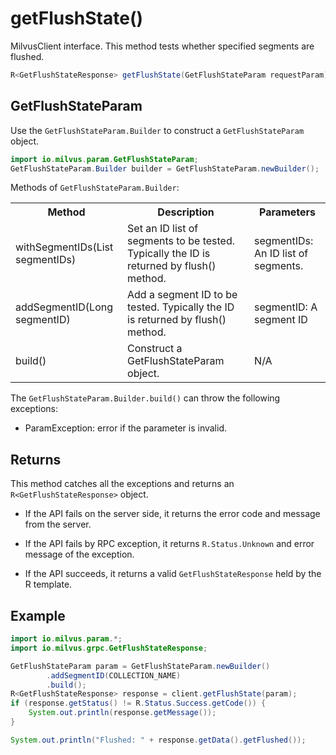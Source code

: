 # getFlushState()

MilvusClient interface. This method tests whether specified segments are flushed.

```java
R<GetFlushStateResponse> getFlushState(GetFlushStateParam requestParam);
```

## GetFlushStateParam

Use the `GetFlushStateParam.Builder` to construct a `GetFlushStateParam` object.

```java
import io.milvus.param.GetFlushStateParam;
GetFlushStateParam.Builder builder = GetFlushStateParam.newBuilder();
```

Methods of `GetFlushStateParam.Builder`:

<table>
    <tr>
        <th>Method</th>
        <th>Description</th>
        <th>Parameters</th>
    </tr>
    <tr>
        <td>withSegmentIDs(List<Long> segmentIDs)</td>
        <td>Set an ID list of segments to be tested. Typically the ID is returned by flush() method.</td>
        <td>segmentIDs: An ID list of segments.</td>
    </tr>
    <tr>
        <td>addSegmentID(Long segmentID)</td>
        <td>Add a segment ID to be tested. Typically the ID is returned by flush() method.</td>
        <td>segmentID: A segment ID</td>
    </tr>
    <tr>
        <td>build()</td>
        <td>Construct a GetFlushStateParam object.</td>
        <td>N/A</td>
    </tr>
</table>

The `GetFlushStateParam.Builder.build()` can throw the following exceptions:

- ParamException: error if the parameter is invalid.

## Returns

This method catches all the exceptions and returns an `R<GetFlushStateResponse>` object.

- If the API fails on the server side, it returns the error code and message from the server.

- If the API fails by RPC exception, it returns `R.Status.Unknown` and error message of the exception.

- If the API succeeds, it returns a valid `GetFlushStateResponse` held by the R template.

## Example

```java
import io.milvus.param.*;
import io.milvus.grpc.GetFlushStateResponse;

GetFlushStateParam param = GetFlushStateParam.newBuilder()
        .addSegmentID(COLLECTION_NAME)
        .build();
R<GetFlushStateResponse> response = client.getFlushState(param);
if (response.getStatus() != R.Status.Success.getCode()) {
    System.out.println(response.getMessage());
}

System.out.println("Flushed: " + response.getData().getFlushed());
```
